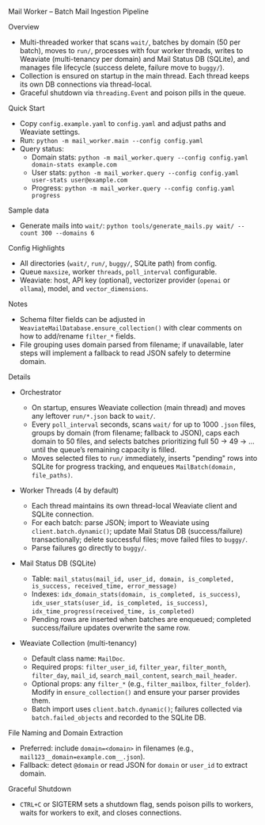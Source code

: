 Mail Worker – Batch Mail Ingestion Pipeline

Overview
- Multi-threaded worker that scans `wait/`, batches by domain (50 per batch), moves to `run/`, processes with four worker threads, writes to Weaviate (multi-tenancy per domain) and Mail Status DB (SQLite), and manages file lifecycle (success delete, failure move to `buggy/`).
- Collection is ensured on startup in the main thread. Each thread keeps its own DB connections via thread-local.
- Graceful shutdown via `threading.Event` and poison pills in the queue.

Quick Start
- Copy `config.example.yaml` to `config.yaml` and adjust paths and Weaviate settings.
- Run: `python -m mail_worker.main --config config.yaml`
- Query status:
  - Domain stats: `python -m mail_worker.query --config config.yaml domain-stats example.com`
  - User stats: `python -m mail_worker.query --config config.yaml user-stats user@example.com`
  - Progress: `python -m mail_worker.query --config config.yaml progress`

Sample data
- Generate mails into `wait/`: `python tools/generate_mails.py wait/ --count 300 --domains 6`

Config Highlights
- All directories (`wait/`, `run/`, `buggy/`, SQLite path) from config.
- Queue `maxsize`, worker `threads`, `poll_interval` configurable.
- Weaviate: host, API key (optional), vectorizer provider (`openai` or `ollama`), model, and `vector_dimensions`.

Notes
- Schema filter fields can be adjusted in `WeaviateMailDatabase.ensure_collection()` with clear comments on how to add/rename `filter_*` fields.
- File grouping uses domain parsed from filename; if unavailable, later steps will implement a fallback to read JSON safely to determine domain.

Details
- Orchestrator
  - On startup, ensures Weaviate collection (main thread) and moves any leftover `run/*.json` back to `wait/`.
  - Every `poll_interval` seconds, scans `wait/` for up to 1000 `.json` files, groups by domain (from filename; fallback to JSON), caps each domain to 50 files, and selects batches prioritizing full 50 → 49 → … until the queue’s remaining capacity is filled.
  - Moves selected files to `run/` immediately, inserts "pending" rows into SQLite for progress tracking, and enqueues `MailBatch(domain, file_paths)`.

- Worker Threads (4 by default)
  - Each thread maintains its own thread-local Weaviate client and SQLite connection.
  - For each batch: parse JSON; import to Weaviate using `client.batch.dynamic()`; update Mail Status DB (success/failure) transactionally; delete successful files; move failed files to `buggy/`.
  - Parse failures go directly to `buggy/`.

- Mail Status DB (SQLite)
  - Table: `mail_status(mail_id, user_id, domain, is_completed, is_success, received_time, error_message)`
  - Indexes: `idx_domain_stats(domain, is_completed, is_success)`, `idx_user_stats(user_id, is_completed, is_success)`, `idx_time_progress(received_time, is_completed)`
  - Pending rows are inserted when batches are enqueued; completed success/failure updates overwrite the same row.

- Weaviate Collection (multi-tenancy)
  - Default class name: `MailDoc`.
  - Required props: `filter_user_id`, `filter_year`, `filter_month`, `filter_day`, `mail_id`, `search_mail_content`, `search_mail_header`.
  - Optional props: any `filter_*` (e.g., `filter_mailbox`, `filter_folder`). Modify in `ensure_collection()` and ensure your parser provides them.
  - Batch import uses `client.batch.dynamic()`; failures collected via `batch.failed_objects` and recorded to the SQLite DB.

File Naming and Domain Extraction
- Preferred: include `domain=<domain>` in filenames (e.g., `mail123__domain=example.com__.json`).
- Fallback: detect `@domain` or read JSON for `domain` or `user_id` to extract domain.

Graceful Shutdown
- `CTRL+C` or SIGTERM sets a shutdown flag, sends poison pills to workers, waits for workers to exit, and closes connections.
